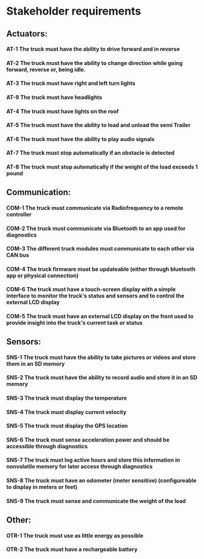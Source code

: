 # Stakeholder requirements

## Actuators:
#### AT-1 The truck must have the ability to drive forward and in reverse
#### AT-2 The truck must have the ability to change direction while going forward, reverse or, being idle.  
#### AT-3 The truck must have right and left turn lights
#### AT-9 The truck must have headlights
#### AT-4 The truck must have lights on the roof
#### AT-5 The truck must have the ability to load and unload the semi Trailer
#### AT-6 The truck must have the ability to play audio signals
#### AT-7 The truck must stop automatically if an obstacle is detected
#### AT-8 The truck must stop automatically if the weight of the load exceeds 1 pound

## Communication:
#### COM-1 The truck must communicate via Radiofrequency to a remote controller
#### COM-2 The truck must communicate via Bluetooth to an app used for diagnostics
#### COM-3 The different truck modules must communicate to each other via CAN bus
#### COM-4 The truck firmware must be updateable (either through bluetooth app or physical connection)
#### COM-6 The truck must have a touch-screen display with a simple interface to monitor the truck's status and sensors and to control the external LCD display
#### COM-5 The truck must have an external LCD display on the front used to provide insight into the truck's current task or status



## Sensors:
#### SNS-1 The truck must have the ability to take pictures or videos and store them in an SD memory
#### SNS-2 The truck must have the ability to record audio and store it in an SD memory
#### SNS-3 The truck must display the temperature
#### SNS-4 The truck must display current velocity
#### SNS-5 The truck must display the GPS location
#### SNS-6 The truck must sense acceleration power and should be accessible through diagnostics
#### SNS-7 The truck must log active hours and store this information in nonvolatile memory for later access through diagnostics
#### SNS-8 The truck must have an odometer (meter sensitive) (configureable to display in meters or feet)
#### SNS-9 The truck must sense and communicate the weight of the load

## Other:
#### OTR-1 The truck must use as little energy as possible
#### OTR-2 The truck must have a rechargeable battery
